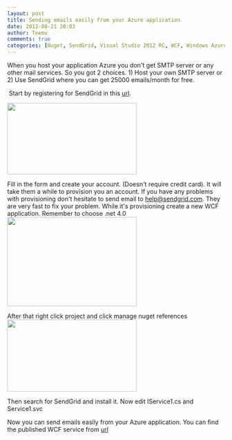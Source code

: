 ```yaml
---
layout: post
title: Sending emails easily from your Azure application
date: 2012-08-21 20:03
author: Teemu
comments: true
categories: [Nuget, SendGrid, Visual Studio 2012 RC, WCF, Windows Azure, Windows Azure, Windows Azure Websites]
---
```

When you host your application Azure you don't get SMTP server or any other mail services.
So you got 2 choices. 1) Host your own SMTP server or 2) Use SendGrid where you can get 25000 emails/month for free.
<!--more--> Start by registering for SendGrid in this <a href="http://sendgrid.com/azure.html">url</a>.
<a href="http://res.cloudinary.com/tapanila-net/image/upload/v1388360705/Azure-Landing-page_axaj1m.png"><img class="alignnone size-medium wp-image-441" title="Azure Landing page" src="http://res.cloudinary.com/tapanila-net/image/upload/h_166,w_300/v1388360705/Azure-Landing-page_axaj1m.png" alt="" width="300" height="166" /></a>

Fill in the form and create your account. (Doesn't require credit card).
It will take them a while to provision you an account. If you have any problems with provisioning don't hesitate to send email to help@sendgrid.com. They are very fast to fix your problem.
While it's provisioning create a new WCF application. Remember to choose .net 4.0
<a href="http://res.cloudinary.com/tapanila-net/image/upload/v1388360870/CreateNewWCFServiceProject1_ifqzip.png"><img class="alignnone size-medium wp-image-98" title="CreateNewWCFServiceProject" src="http://res.cloudinary.com/tapanila-net/image/upload/h_207,w_300/v1388360870/CreateNewWCFServiceProject1_ifqzip.png" alt="" width="300" height="207" /></a>

After that right click project and click manage nuget references
<a href="http://res.cloudinary.com/tapanila-net/image/upload/v1388360855/OpenNuGet_xomu4s.png"><img class="alignnone size-medium wp-image-146" title="OpenNuGet" src="http://res.cloudinary.com/tapanila-net/image/upload/h_167,w_300/v1388360855/OpenNuGet_xomu4s.png" alt="" width="300" height="167" /></a>

Then search for SendGrid and install it.
Now edit IService1.cs and Service1.svc
<p><script src="https://gist.github.com/3415704.js?file=gistfile1.cs"></script></p>
<p><script src="https://gist.github.com/3417306.js?file=gistfile1.cs"></script></p>
Now you can send emails easily from your Azure application.
You can find the published WCF service from <a href="http://tapanilablog.azurewebsites.net/Service1.svc">url</a>

